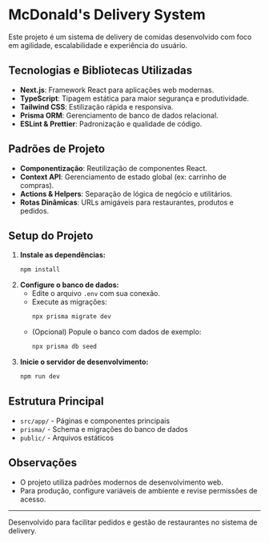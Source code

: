
# McDonald's Delivery System

Este projeto é um sistema de delivery de comidas desenvolvido com foco em agilidade, escalabilidade e experiência do usuário.

## Tecnologias e Bibliotecas Utilizadas

- **Next.js**: Framework React para aplicações web modernas.
- **TypeScript**: Tipagem estática para maior segurança e produtividade.
- **Tailwind CSS**: Estilização rápida e responsiva.
- **Prisma ORM**: Gerenciamento de banco de dados relacional.
- **ESLint & Prettier**: Padronização e qualidade de código.

## Padrões de Projeto

- **Componentização**: Reutilização de componentes React.
- **Context API**: Gerenciamento de estado global (ex: carrinho de compras).
- **Actions & Helpers**: Separação de lógica de negócio e utilitários.
- **Rotas Dinâmicas**: URLs amigáveis para restaurantes, produtos e pedidos.

## Setup do Projeto

1. **Instale as dependências:**
	```bash
	npm install
	```
2. **Configure o banco de dados:**
	- Edite o arquivo `.env` com sua conexão.
	- Execute as migrações:
	  ```bash
	  npx prisma migrate dev
	  ```
	- (Opcional) Popule o banco com dados de exemplo:
	  ```bash
	  npx prisma db seed
	  ```
3. **Inicie o servidor de desenvolvimento:**
	```bash
	npm run dev
	```

## Estrutura Principal

- `src/app/` - Páginas e componentes principais
- `prisma/` - Schema e migrações do banco de dados
- `public/` - Arquivos estáticos

## Observações

- O projeto utiliza padrões modernos de desenvolvimento web.
- Para produção, configure variáveis de ambiente e revise permissões de acesso.

---

Desenvolvido para facilitar pedidos e gestão de restaurantes no sistema de delivery.
